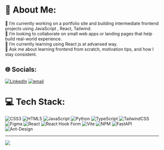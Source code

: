 # 💫 About Me:
🔭 I’m currently working on a portfolio site and building intermediate frontend projects using JavaScript , React, Tailwind.<br>🤝 I’m looking to collaborate on small web apps or landing pages that help build real-world experience.<br>🌱 I’m currently learning using React js at advansed way.<br>💬 Ask me about learning frontend from scratch, motivation tips, and how I stay consistent.


## 🌐 Socials:
[![LinkedIn](https://img.shields.io/badge/LinkedIn-%230077B5.svg?logo=linkedin&logoColor=white)](https://www.linkedin.com/in/tonyismoilov/) [![email](https://img.shields.io/badge/Email-D14836?logo=gmail&logoColor=white)](mailto:ismoilovtolqinjon528@gmail.com) 

# 💻 Tech Stack:
![CSS3](https://img.shields.io/badge/css3-%231572B6.svg?style=for-the-badge&logo=css3&logoColor=white) ![HTML5](https://img.shields.io/badge/html5-%23E34F26.svg?style=for-the-badge&logo=html5&logoColor=white) ![JavaScript](https://img.shields.io/badge/javascript-%23323330.svg?style=for-the-badge&logo=javascript&logoColor=%23F7DF1E) ![Python](https://img.shields.io/badge/python-3670A0?style=for-the-badge&logo=python&logoColor=ffdd54) ![TypeScript](https://img.shields.io/badge/typescript-%23007ACC.svg?style=for-the-badge&logo=typescript&logoColor=white) ![TailwindCSS](https://img.shields.io/badge/tailwindcss-%2338B2AC.svg?style=for-the-badge&logo=tailwind-css&logoColor=white) ![Figma](https://img.shields.io/badge/figma-%23F24E1E.svg?style=for-the-badge&logo=figma&logoColor=white) ![React](https://img.shields.io/badge/react-%2320232a.svg?style=for-the-badge&logo=react&logoColor=%2361DAFB) ![React Hook Form](https://img.shields.io/badge/React%20Hook%20Form-%23EC5990.svg?style=for-the-badge&logo=reacthookform&logoColor=white) ![Vite](https://img.shields.io/badge/vite-%23646CFF.svg?style=for-the-badge&logo=vite&logoColor=white) ![NPM](https://img.shields.io/badge/NPM-%23CB3837.svg?style=for-the-badge&logo=npm&logoColor=white) ![FastAPI](https://img.shields.io/badge/FastAPI-005571?style=for-the-badge&logo=fastapi) ![Ant-Design](https://img.shields.io/badge/-AntDesign-%230170FE?style=for-the-badge&logo=ant-design&logoColor=white)



---
[![](https://visitcount.itsvg.in/api?id=TonyPDP&icon=0&color=0)](https://visitcount.itsvg.in)

<!-- Proudly created with GPRM ( https://gprm.itsvg.in ) -->
